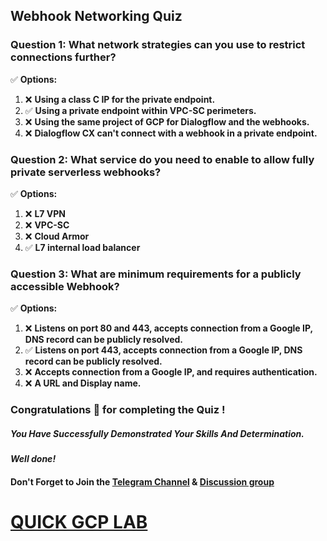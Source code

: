 ## Webhook Networking Quiz

### Question 1: What network strategies can you use to restrict connections further?

✅ **Options:**

1. ❌ **Using a class C IP for the private endpoint.**
2. ✅ **Using a private endpoint within VPC-SC perimeters.**
3. ❌ **Using the same project of GCP for Dialogflow and the webhooks.**
4. ❌ **Dialogflow CX can't connect with a webhook in a private endpoint.**

### Question 2: What service do you need to enable to allow fully private serverless webhooks?

✅ **Options:**

1. ❌ **L7 VPN**
2. ❌ **VPC-SC**
3. ❌ **Cloud Armor**
4. ✅ **L7 internal load balancer**

### Question 3: What are minimum requirements for a publicly accessible Webhook?

✅ **Options:**

1. ❌ **Listens on port 80 and 443, accepts connection from a Google IP, DNS record can be publicly resolved.**
2. ✅ **Listens on port 443, accepts connection from a Google IP, DNS record can be publicly resolved.**
3. ❌ **Accepts connection from a Google IP, and requires authentication.**
4. ❌ **A URL and Display name.**


### Congratulations 🎉 for completing the Quiz !

##### *You Have Successfully Demonstrated Your Skills And Determination.*

#### *Well done!*

#### Don't Forget to Join the [Telegram Channel](https://t.me/quickgcplab) & [Discussion group](https://t.me/quickgcplabchats)

# [QUICK GCP LAB](https://www.youtube.com/@quickgcplab)